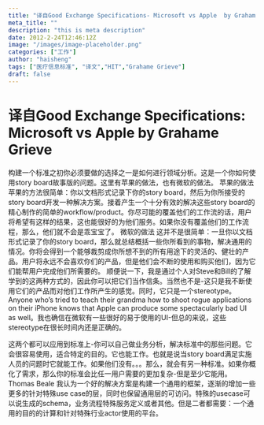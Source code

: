 ```yaml
---
title: "译自Good Exchange Specifications- Microsoft vs Apple  by Grahame Grieve"
meta_title: ""
description: "this is meta description"
date: 2012-2-24T12:46:12Z
image: "/images/image-placeholder.png"
categories: ["工作"]
author: "haisheng"
tags: ["医疗信息标准", "译文","HIT","Grahame Grieve"]
draft: false
---
```




# 译自Good Exchange Specifications: Microsoft vs Apple  by Grahame Grieve

构建一个标准之初你必须要做的选择之一是如何进行领域分析。这是一个你如何使用story board故事版的问题。这里有苹果的做法，也有微软的做法。
苹果的做法
苹果的方法很简单：你以文档形式记录下你的story board，然后为你所接受的story board开发一种解决方案。接着产生一个十分有效的解决这些story board的精心制作的简单的workflow/product。你尽可能的覆盖他们的工作流的话，用户将希望有这样的结果，这也能很好的为他们服务。如果你没有覆盖他们的工作流程，那么，他们就不会是乖宝宝了。
微软的做法
这并不是很简单：一旦你以文档形式记录了你的story board，那么就总结概括一些你所看到的事物，解决通用的情况。你将会得到一个能够裁剪成你所想不到的所有用途下的灵活的、健壮的产品。用户将永远不会喜欢你们的产品，但是他们会不断的使用和购买他们，因为它们能帮用户完成他们所需要的。
顺便说一下，我是通过个人对Steve和Bill的了解学到的这两种方式的，因此你可以把它们当作信条。当然也不是-这只是我不断使用它们的产品而对他们工作所产生的感觉。同时，它只是一个stereotype。Anyone who’s tried to teach their grandma how to shoot rogue applications on their iPhone knows that Apple can produce some spectacularly bad UI as well。我也确信在微软有一些很好的易于使用的UI-但总的来说，这些stereotype在很长时间内还是正确的。

这两个都可以应用到标准上-你可以自己做业务分析，解决标准中的那些问题。它会很容易使用，适合特定的目的。它也能工作。也就是说当story board满足实施人员的问题时它就能工作。如果他们没有。。。那么，就会有另一种标准。如果你概化了需求，那么你的标准会比任一用户需要的更加复杂-但是至少它能用。
Thomas Beale
我认为一个好的解决方案是构建一个通用的框架，逐渐的增加一些更多的针对特殊use case的层，同时也保留通用层的可访问。特殊的usecase可以说生成的schema，业务流程特殊服务定义或者其他。但是二者都需要：一个通用的目的的计算和针对特殊行业actor使用的平台。
